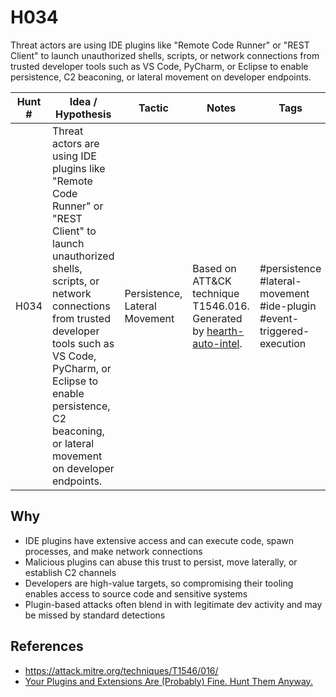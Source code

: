 # H034

Threat actors are using IDE plugins like "Remote Code Runner" or "REST Client" to launch unauthorized shells, scripts, or network connections from trusted developer tools such as VS Code, PyCharm, or Eclipse to enable persistence, C2 beaconing, or lateral movement on developer endpoints.

| Hunt #       | Idea / Hypothesis                                                      | Tactic         | Notes                                                                              | Tags                           | Submitter           |
|--------------|-------------------------------------------------------------------------|----------------|------------------------------------------------------------------------------------|--------------------------------|---------------------|
| H034 | Threat actors are using IDE plugins like "Remote Code Runner" or "REST Client" to launch unauthorized shells, scripts, or network connections from trusted developer tools such as VS Code, PyCharm, or Eclipse to enable persistence, C2 beaconing, or lateral movement on developer endpoints.                                                     | Persistence, Lateral Movement | Based on ATT&CK technique T1546.016. Generated by [hearth-auto-intel](https://github.com/THORCollective/HEARTH). | #persistence #lateral-movement #ide-plugin #event-triggered-execution | [Sydney Marrone](https://www.linkedin.com/in/sydneymarrone/) |

## Why
- IDE plugins have extensive access and can execute code, spawn processes, and make network connections
- Malicious plugins can abuse this trust to persist, move laterally, or establish C2 channels
- Developers are high-value targets, so compromising their tooling enables access to source code and sensitive systems
- Plugin-based attacks often blend in with legitimate dev activity and may be missed by standard detections

## References 
- https://attack.mitre.org/techniques/T1546/016/
- [Your Plugins and Extensions Are (Probably) Fine. Hunt Them Anyway.](https://dispatch.thorcollective.com/p/your-plugins-and-extensions-are-probably-fine)
